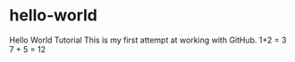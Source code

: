 # hello-world
Hello World Tutorial
This is my first attempt at working with GitHub. 
1+2 = 3
7 + 5 = 12
